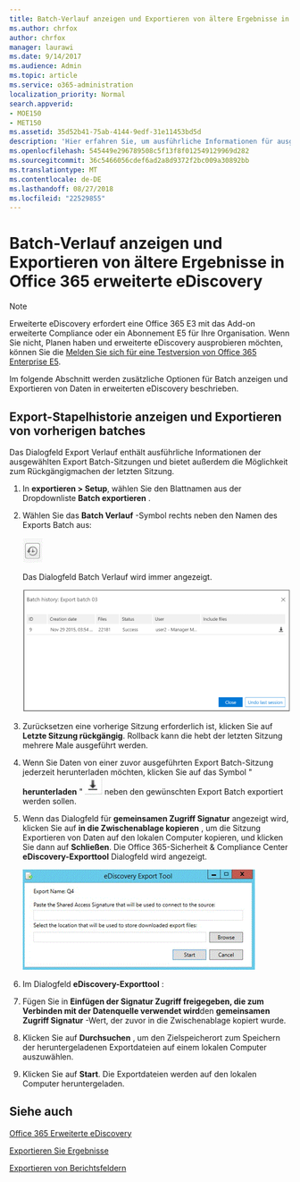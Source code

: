 ```yaml
---
title: Batch-Verlauf anzeigen und Exportieren von ältere Ergebnisse in Office 365 erweiterte eDiscovery
ms.author: chrfox
author: chrfox
manager: laurawi
ms.date: 9/14/2017
ms.audience: Admin
ms.topic: article
ms.service: o365-administration
localization_priority: Normal
search.appverid:
- MOE150
- MET150
ms.assetid: 35d52b41-75ab-4144-9edf-31e11453bd5d
description: 'Hier erfahren Sie, um ausführliche Informationen für ausgewählte Export Batch Sitzungen anzuzeigen und zum Rückgängigmachen der letzten Export-Sitzung in Office 365 erweiterte eDiscovery.  '
ms.openlocfilehash: 545449e296789508c5f13f8f012549129969d282
ms.sourcegitcommit: 36c5466056cdef6ad2a8d9372f2bc009a30892bb
ms.translationtype: MT
ms.contentlocale: de-DE
ms.lasthandoff: 08/27/2018
ms.locfileid: "22529855"
---
```

# <a name="view-batch-history-and-export-past-results-in-office-365-advanced-ediscovery"></a>Batch-Verlauf anzeigen und Exportieren von ältere Ergebnisse in Office 365 erweiterte eDiscovery

> [!NOTE]
> Erweiterte eDiscovery erfordert eine Office 365 E3 mit das Add-on erweiterte Compliance oder ein Abonnement E5 für Ihre Organisation. Wenn Sie nicht, Planen haben und erweiterte eDiscovery ausprobieren möchten, können Sie die [Melden Sie sich für eine Testversion von Office 365 Enterprise E5](https://go.microsoft.com/fwlink/p/?LinkID=698279). 
  
Im folgende Abschnitt werden zusätzliche Optionen für Batch anzeigen und Exportieren von Daten in erweiterten eDiscovery beschrieben. 
  
## <a name="viewing-export-batch-history-and-exporting-previous-batches"></a>Export-Stapelhistorie anzeigen und Exportieren von vorherigen batches

Das Dialogfeld Export Verlauf enthält ausführliche Informationen der ausgewählten Export Batch-Sitzungen und bietet außerdem die Möglichkeit zum Rückgängigmachen der letzten Sitzung.
  
1. In **exportieren \> Setup**, wählen Sie den Blattnamen aus der Dropdownliste **Batch exportieren** . 
    
2. Wählen Sie das **Batch Verlauf** -Symbol rechts neben den Namen des Exports Batch aus: 
    
    ![Batchverlauf exportieren (Symbol)](media/a14f6ef9-0c3c-4851-b65d-9380f2d8a38a.gif)
  
    Das Dialogfeld Batch Verlauf wird immer angezeigt.
    
    ![Batchverlauf exportieren](media/04c5b75c-348c-491d-b4fe-716659333890.png)
  
3. Zurücksetzen eine vorherige Sitzung erforderlich ist, klicken Sie auf **Letzte Sitzung rückgängig**. Rollback kann die hebt der letzten Sitzung mehrere Male ausgeführt werden.
    
4. Wenn Sie Daten von einer zuvor ausgeführten Export Batch-Sitzung jederzeit herunterladen möchten, klicken Sie auf das Symbol " **herunterladen** " ![Symbol "herunterladen" Export Batch-Verlauf](media/de69b920-a6ac-4ddb-b93e-e1cc5888e6c4.gif) neben den gewünschten Export Batch exportiert werden sollen. 
    
5. Wenn das Dialogfeld für **gemeinsamen Zugriff Signatur** angezeigt wird, klicken Sie auf **in die Zwischenablage kopieren** , um die Sitzung Exportieren von Daten auf den lokalen Computer kopieren, und klicken Sie dann auf **Schließen**. Die Office 365-Sicherheit &amp; Compliance Center **eDiscovery-Exporttool** Dialogfeld wird angezeigt. 
    
    ![eDiscovery-Dialogfeld exportieren](media/01f79d2d-6da0-45e6-9c6f-ab12347572cb.gif)
  
6. Im Dialogfeld **eDiscovery-Exporttool** : 
    
1. Fügen Sie in **Einfügen der Signatur Zugriff freigegeben, die zum Verbinden mit der Datenquelle verwendet wird**den **gemeinsamen Zugriff Signatur** -Wert, der zuvor in die Zwischenablage kopiert wurde. 
    
2. Klicken Sie auf **Durchsuchen** , um den Zielspeicherort zum Speichern der heruntergeladenen Exportdateien auf einem lokalen Computer auszuwählen. 
    
3. Klicken Sie auf **Start**. Die Exportdateien werden auf den lokalen Computer heruntergeladen. 
    
## <a name="see-also"></a>Siehe auch

[Office 365 Erweiterte eDiscovery](office-365-advanced-ediscovery.md)
  
[Exportieren Sie Ergebnisse](export-results-in-advanced-ediscovery.md)

[Exportieren von Berichtsfeldern](export-report-fields-in-advanced-ediscovery.md)

